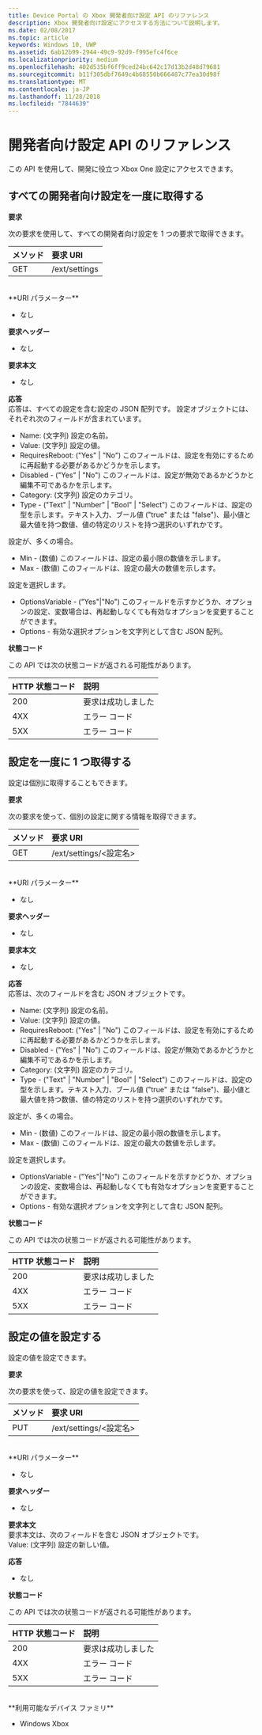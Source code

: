 ```yaml
---
title: Device Portal の Xbox 開発者向け設定 API のリファレンス
description: Xbox 開発者向け設定にアクセスする方法について説明します。
ms.date: 02/08/2017
ms.topic: article
keywords: Windows 10, UWP
ms.assetid: 6ab12b99-2944-49c9-92d9-f995efc4f6ce
ms.localizationpriority: medium
ms.openlocfilehash: 402d535bf6ff9ced24bc642c17d13b2d48d79681
ms.sourcegitcommit: b11f305dbf7649c4b68550b666487c77ea30d98f
ms.translationtype: MT
ms.contentlocale: ja-JP
ms.lasthandoff: 11/28/2018
ms.locfileid: "7844639"
---
```

# <a name="developer-settings-api-reference"></a>開発者向け設定 API のリファレンス   
この API を使用して、開発に役立つ Xbox One 設定にアクセスできます。

## <a name="get-all-developer-settings-at-once"></a>すべての開発者向け設定を一度に取得する

**要求**

次の要求を使用して、すべての開発者向け設定を 1 つの要求で取得できます。

メソッド      | 要求 URI
:------     | :-----
GET | /ext/settings
<br />
**URI パラメーター**

- なし

**要求ヘッダー**

- なし

**要求本文**

- なし

**応答**   
応答は、すべての設定を含む設定の JSON 配列です。 設定オブジェクトには、それぞれ次のフィールドが含まれています。

* Name: (文字列) 設定の名前。
* Value: (文字列) 設定の値。
* RequiresReboot: ("Yes" | "No") このフィールドは、設定を有効にするために再起動する必要があるかどうかを示します。
* Disabled - ("Yes" | "No") このフィールドは、設定が無効であるかどうかと編集不可であるかを示します。
* Category: (文字列) 設定のカテゴリ。
* Type - ("Text" | "Number" | "Bool" | "Select") このフィールドは、設定の型を示します。テキスト入力、ブール値 ("true" または "false")、最小値と最大値を持つ数値、値の特定のリストを持つ選択のいずれかです。

設定が、多くの場合。
* Min - (数値) このフィールドは、設定の最小限の数値を示します。
* Max - (数値) このフィールドは、設定の最大の数値を示します。

設定を選択します。
* OptionsVariable - ("Yes"|"No") このフィールドを示すかどうか、オプションの設定、変数場合は、再起動しなくても有効なオプションを変更することができます。
* Options - 有効な選択オプションを文字列として含む JSON 配列。

**状態コード**

この API では次の状態コードが返される可能性があります。

HTTP 状態コード      | 説明
:------     | :-----
200 | 要求は成功しました
4XX | エラー コード
5XX | エラー コード

## <a name="get-settings-one-at-a-time"></a>設定を一度に 1 つ取得する
設定は個別に取得することもできます。

**要求**

次の要求を使って、個別の設定に関する情報を取得できます。

メソッド      | 要求 URI
:------     | :-----
GET | /ext/settings/\<設定名\>
<br />
**URI パラメーター**

- なし

**要求ヘッダー**

- なし

**要求本文**

- なし

**応答**   
応答は、次のフィールドを含む JSON オブジェクトです。

* Name: (文字列) 設定の名前。
* Value: (文字列) 設定の値。
* RequiresReboot: ("Yes" | "No") このフィールドは、設定を有効にするために再起動する必要があるかどうかを示します。
* Disabled - ("Yes" | "No") このフィールドは、設定が無効であるかどうかと編集不可であるかを示します。
* Category: (文字列) 設定のカテゴリ。
* Type - ("Text" | "Number" | "Bool" | "Select") このフィールドは、設定の型を示します。テキスト入力、ブール値 ("true" または "false")、最小値と最大値を持つ数値、値の特定のリストを持つ選択のいずれかです。

設定が、多くの場合。
* Min - (数値) このフィールドは、設定の最小限の数値を示します。
* Max - (数値) このフィールドは、設定の最大の数値を示します。

設定を選択します。
* OptionsVariable - ("Yes"|"No") このフィールドを示すかどうか、オプションの設定、変数場合は、再起動しなくても有効なオプションを変更することができます。
* Options - 有効な選択オプションを文字列として含む JSON 配列。

**状態コード**

この API では次の状態コードが返される可能性があります。

HTTP 状態コード      | 説明
:------     | :-----
200 | 要求は成功しました
4XX | エラー コード
5XX | エラー コード

## <a name="set-the-value-of-a-setting"></a>設定の値を設定する
設定の値を設定できます。

**要求**

次の要求を使って、設定の値を設定できます。

メソッド      | 要求 URI
:------     | :-----
PUT | /ext/settings/\<設定名\>
<br />
**URI パラメーター**

- なし

**要求ヘッダー**

- なし

**要求本文**   
要求本文は、次のフィールドを含む JSON オブジェクトです。   
Value: (文字列) 設定の新しい値。

**応答**   

- なし

**状態コード**

この API では次の状態コードが返される可能性があります。

HTTP 状態コード      | 説明
:------     | :-----
200 | 要求は成功しました
4XX | エラー コード
5XX | エラー コード

<br />
**利用可能なデバイス ファミリ**

* Windows Xbox
